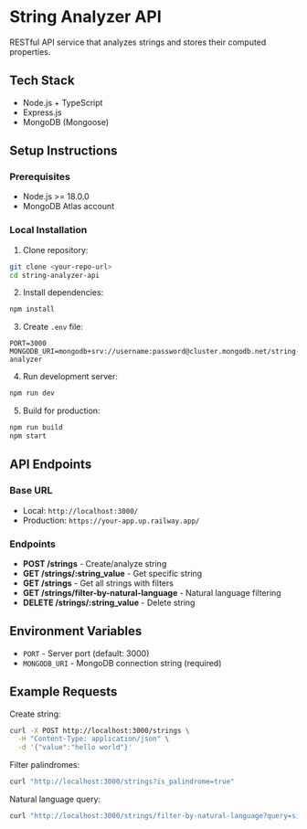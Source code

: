 # String Analyzer API

RESTful API service that analyzes strings and stores their computed properties.

## Tech Stack
- Node.js + TypeScript
- Express.js
- MongoDB (Mongoose)

## Setup Instructions

### Prerequisites
- Node.js >= 18.0.0
- MongoDB Atlas account

### Local Installation

1. Clone repository:
```bash
git clone <your-repo-url>
cd string-analyzer-api
```

2. Install dependencies:
```bash
npm install
```

3. Create `.env` file:
```
PORT=3000
MONGODB_URI=mongodb+srv://username:password@cluster.mongodb.net/string-analyzer
```

4. Run development server:
```bash
npm run dev
```

5. Build for production:
```bash
npm run build
npm start
```

## API Endpoints

### Base URL
- Local: `http://localhost:3000/`
- Production: `https://your-app.up.railway.app/`

### Endpoints

- **POST /strings** - Create/analyze string
- **GET /strings/:string_value** - Get specific string
- **GET /strings** - Get all strings with filters
- **GET /strings/filter-by-natural-language** - Natural language filtering
- **DELETE /strings/:string_value** - Delete string

## Environment Variables
- `PORT` - Server port (default: 3000)
- `MONGODB_URI` - MongoDB connection string (required)

## Example Requests

Create string:
```bash
curl -X POST http://localhost:3000/strings \
  -H "Content-Type: application/json" \
  -d '{"value":"hello world"}'
```

Filter palindromes:
```bash
curl "http://localhost:3000/strings?is_palindrome=true"
```

Natural language query:
```bash
curl "http://localhost:3000/strings/filter-by-natural-language?query=single%20word%20palindromes"
```